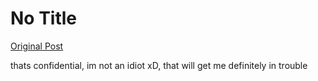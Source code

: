 # No Title

[Original Post](https://discourse.onlinedegree.iitm.ac.in/t/164277/432)

<p>thats confidential, im not an idiot xD, that will get me definitely  in trouble</p>